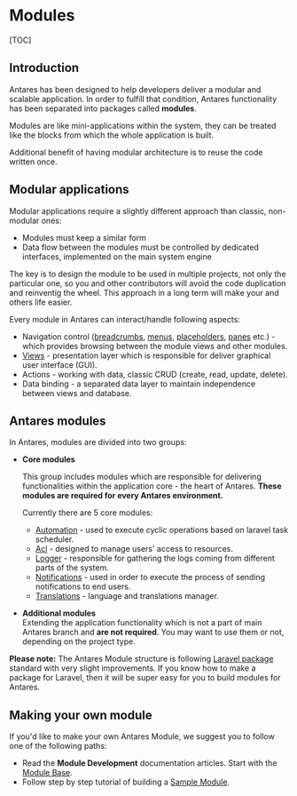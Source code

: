 # Modules  

[TOC]

## Introduction

Antares has been designed to help developers deliver a modular and scalable application. 
In order to fulfill that condition, Antares functionality has been separated into packages called **modules**. 

Modules are like mini-applications within the system, they can be treated like the blocks from which the whole application is built.

Additional benefit of having modular architecture is to reuse the code written once.

## Modular applications

Modular applications require a slightly different approach than classic, non-modular ones:
* Modules must keep a similar form
* Data flow between the modules must be controlled by dedicated interfaces, implemented on the main system engine

The key is to design the module to be used in multiple projects, not only the particular one, so you and other contributors will avoid the code duplication and reinventig the wheel. This approach in a long term will make your and others life easier.

Every module in Antares can interact/handle following aspects:
* Navigation control ([breadcrumbs](../services/breadcrumbs.md), [menus](../modules_development/views.md#menus), [placeholders](../modules_development/views.md#placeholder), [panes](../modules_development/views.md#pane) etc.) - which provides browsing between the module views and other modules.
* [Views](../modules_development/views_and_ui_components.md) - presentation layer which is responsible for deliver graphical user interface (GUI).
* Actions - working with data, classic CRUD (create, read, update, delete).
* Data binding - a separated data layer to maintain independence between views and database.


## Antares modules

In Antares, modules are divided into two groups:

 - **Core modules** 
    
    This group includes modules which are responsible for delivering functionalities within the application core - the heart of Antares. **These modules are required for every Antares environment.**
    
    Currently there are 5 core modules:
    
      - [Automation](../core_modules/automation.md) - used to execute cyclic operations based on laravel task scheduler.
      - [Acl](../core_modules/acl.md) - designed to manage users' access to resources.
      - [Logger](../core_modules/logger.md) - responsible for gathering the logs coming from different parts of the system.
      - [Notifications](../core_modules/notifications.md) - used in order to execute the process of sending notifications to end users.
      - [Translations](../core_modules/translations.md) - language and translations manager.
                   
 - **Additional modules**   
    Extending the application functionality which is not a part of main Antares branch and **are not required**. You may want to use them or not, depending on the project type.


**Please note:** The Antares Module structure is following [Laravel package](https://laravel.com/docs/5.4/packages) standard with very slight improvements. If you know how to make a package for Laravel, then it will be super easy for you to build modules for Antares.

## Making your own module
If you'd like to make your own Antares Module, we suggest you to follow one of the following paths:
* Read the **Module Development** documentation articles. Start with the [Module Base](../modules_development/module_base.md).    
* Follow step by step tutorial of building a [Sample Module](../tutorials/sample_module.md).  
